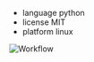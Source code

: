 - language python
- license MIT
- platform linux


![Workflow](https://github.com/DFY-NCSU/ABeautifulRepo/actions/workflows/python-app.yml/badge.svg)

